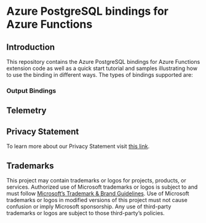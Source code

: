 # Azure PostgreSQL bindings for Azure Functions

## Introduction

This repository contains the Azure PostgreSQL bindings for Azure Functions extension code as well as a quick start tutorial and samples illustrating how to use the binding in different ways. The types of bindings supported are:

### Output Bindings

## Telemetry

## Privacy Statement

To learn more about our Privacy Statement visit [this link](https://go.microsoft.com/fwlink/?LinkID=824704).

## Trademarks

This project may contain trademarks or logos for projects, products, or services. Authorized use of Microsoft trademarks or logos is subject to and must follow [Microsoft’s Trademark & Brand Guidelines](https://www.microsoft.com/legal/intellectualproperty/trademarks/usage/general). Use of Microsoft trademarks or logos in modified versions of this project must not cause confusion or imply Microsoft sponsorship. Any use of third-party trademarks or logos are subject to those third-party’s policies.
